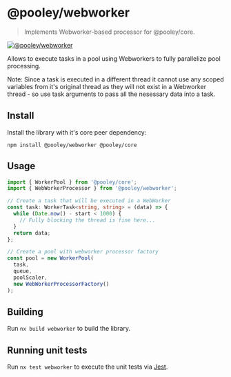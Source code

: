# @pooley/webworker

> Implements Webworker-based processor for @pooley/core.

[![@pooley/webworker](https://badge.fury.io/js/@pooley%2Fwebworker.svg)](https://badge.fury.io/js/@pooley%2Fwebworker)

Allows to execute tasks in a pool using Webworkers to fully parallelize pool processing.

Note: Since a task is executed in a different thread it cannot use any scoped variables from it's original thread as they will not exist in a Webworker thread - so use task arguments to pass all the nesessary data into a task.

## Install

Install the library with it's core peer dependency:

```
npm install @pooley/webworker @pooley/core
```

## Usage

```ts
import { WorkerPool } from '@pooley/core';
import { WebWorkerProcessor } from '@pooley/webworker';

// Create a task that will be executed in a WebWorker
const task: WorkerTask<string, string> = (data) => {
  while (Date.now() - start < 1000) {
    // Fully blocking the thread is fine here...
  }
  return data;
};

// Create a pool with webworker processor factory
const pool = new WorkerPool(
  task,
  queue,
  poolScaler,
  new WebWorkerProcessorFactory()
);
```

## Building

Run `nx build webworker` to build the library.

## Running unit tests

Run `nx test webworker` to execute the unit tests via [Jest](https://jestjs.io).

